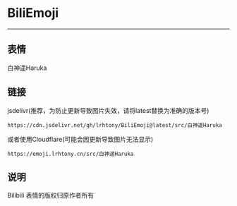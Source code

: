 # BiliEmoji
---
## 表情
白神遥Haruka
## 链接
jsdelivr(推荐，为防止更新导致图片失效，请将latest替换为准确的版本号)
```
https://cdn.jsdelivr.net/gh/lrhtony/BiliEmoji@latest/src/白神遥Haruka
```
或者使用Cloudflare(可能会因更新导致图片无法显示)
```
https://emoji.lrhtony.cn/src/白神遥Haruka
```
## 说明
Bilibili 表情的版权归原作者所有
